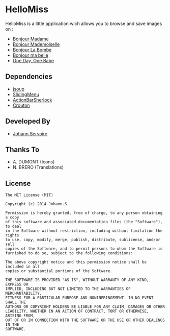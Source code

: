 HelloMiss
=========

HelloMiss is a little application wich allows you to browse and save images on :
* [Bonjour Madame][1]
* [Bonjour Mademoiselle][2]
* [Bonjour La Bombe][7]
* [Bonjour ma belle][8]
* [One Day, One Babe][9]

Dependencies
------------
* [jsoup][3]
* [SlidingMenu][4]
* [ActionBarSherlock][5]
* [Crouton][10]

Developed By
------------
* [Johann Servoire][6]

Thanks To
------------
* A. DUMONT (Icons)
* N. BRERO (Translations)

License
-------

	The MIT License (MIT)

	Copyright (c) 2014 Johann-S

	Permission is hereby granted, free of charge, to any person obtaining a copy
	of this software and associated documentation files (the "Software"), to deal
	in the Software without restriction, including without limitation the rights
	to use, copy, modify, merge, publish, distribute, sublicense, and/or sell
	copies of the Software, and to permit persons to whom the Software is
	furnished to do so, subject to the following conditions:

	The above copyright notice and this permission notice shall be included in all
	copies or substantial portions of the Software.

	THE SOFTWARE IS PROVIDED "AS IS", WITHOUT WARRANTY OF ANY KIND, EXPRESS OR
	IMPLIED, INCLUDING BUT NOT LIMITED TO THE WARRANTIES OF MERCHANTABILITY,
	FITNESS FOR A PARTICULAR PURPOSE AND NONINFRINGEMENT. IN NO EVENT SHALL THE
	AUTHORS OR COPYRIGHT HOLDERS BE LIABLE FOR ANY CLAIM, DAMAGES OR OTHER
	LIABILITY, WHETHER IN AN ACTION OF CONTRACT, TORT OR OTHERWISE, ARISING FROM,
	OUT OF OR IN CONNECTION WITH THE SOFTWARE OR THE USE OR OTHER DEALINGS IN THE
	SOFTWARE.

[1]: http://www.bonjourmadame.fr
[2]: http://www.bonjourmademoiselle.fr
[3]: http://jsoup.org
[4]: http://github.com/jfeinstein10/SlidingMenu
[5]: http://github.com/JakeWharton/ActionBarSherlock
[6]: http://www.johann-servoire.fr
[7]: http://bonjourlabombe.fr
[8]: http://bonjourmabelle.fr
[9]: http://www.1day1babe.com
[10]: http://github.com/keyboardsurfer/Crouton

